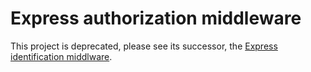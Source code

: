 # Express authorization middleware

This project is deprecated, please see its successor, the [Express identification middlware](https://github.com/maximemoreillon/express_identification_middleware).

